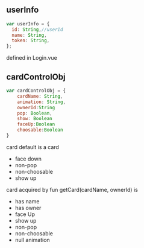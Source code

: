 ## userInfo

```js
var userInfo = {
  id: String,//userId
  name: String,
  token: String,
};
```

defined in Login.vue

## cardControlObj

```js
var cardControlObj = {
    cardName: String,
    animation: String,
    ownerId:String
    pop: Boolean,  
    show: Boolean
    faceUp:Boolean
    choosable:Boolean
}
```

card default is a card

* face down
* non-pop
* non-choosable
* show up

card acquired by fun getCard(cardName, ownerId) is

* has name
* has owner
* face Up
* show up
* non-pop
* non-choosable
* null animation